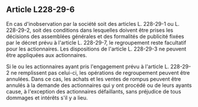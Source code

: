 Article L228-29-6
----
En cas d'inobservation par la société soit des articles L. 228-29-1 ou L.
228-29-2, soit des conditions dans lesquelles doivent être prises les décisions
des assemblées générales et des formalités de publicité fixées par le décret
prévu à l'article L. 228-29-7, le regroupement reste facultatif pour les
actionnaires. Les dispositions de l'article L. 228-29-3 ne peuvent être
appliquées aux actionnaires.

Si le ou les actionnaires ayant pris l'engagement prévu à l'article L. 228-29-2
ne remplissent pas celui-ci, les opérations de regroupement peuvent être
annulées. Dans ce cas, les achats et les ventes de rompus peuvent être annulés à
la demande des actionnaires qui y ont procédé ou de leurs ayants cause, à
l'exception des actionnaires défaillants, sans préjudice de tous dommages et
intérêts s'il y a lieu.
